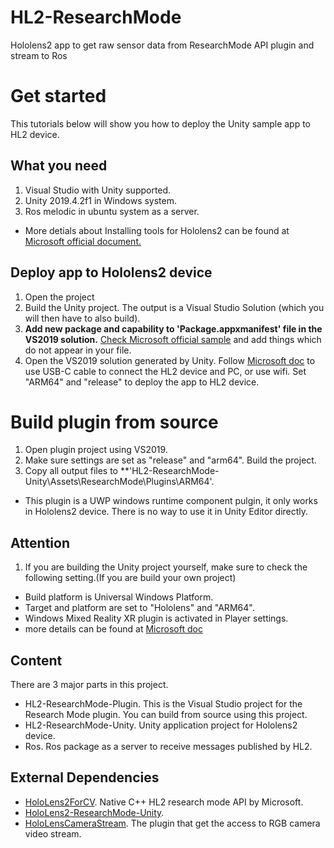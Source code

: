 # HL2-ResearchMode
Hololens2 app to get raw sensor data from ResearchMode API plugin and stream to Ros

# Get started
This tutorials below will show you how to deploy the Unity sample app to HL2 device.

## What you need
1. Visual Studio with Unity supported.
2. Unity 2019.4.2f1 in Windows system.
3. Ros melodic in ubuntu system as a server.
* More detials about Installing tools for Hololens2 can be found at [Microsoft official document.](https://docs.microsoft.com/en-us/windows/mixed-reality/develop/install-the-tools?tabs=unity)

## Deploy app to Hololens2 device
1. Open the project 
2. Build the Unity project. The output is a Visual Studio Solution (which you will then have to also build).
3. **Add new package and capability to 'Package.appxmanifest' file in the VS2019 solution.** [Check Microsoft official sample](https://github.com/microsoft/HoloLens2ForCV/blob/main/Samples/SensorVisualization/SensorVisualization/Package.appxmanifest) and add things which do not appear in your file.  
4. Open the VS2019 solution generated by Unity. Follow [Microsoft doc](https://docs.microsoft.com/en-us/windows/mixed-reality/develop/platform-capabilities-and-apis/using-visual-studio) to use USB-C cable to connect the HL2 device and PC, or use wifi. Set "ARM64" and "release" to deploy the app to HL2 device. 

# Build plugin from source
1. Open plugin project using VS2019.
2. Make sure settings are set as "release" and "arm64". Build the project.
3. Copy all output files to **'HL2-ResearchMode-Unity\Assets\ResearchMode\Plugins\ARM64'.
* This plugin is a UWP windows runtime component pulgin, it only works in Hololens2 device. There is no way to use it in Unity Editor directly.

## Attention
1. If you are building the Unity project yourself, make sure to check the following setting.(If you are build your own project)
- Build platform is Universal Windows Platform.
- Target and platform are set to "Hololens" and "ARM64".
- Windows Mixed Reality XR plugin is activated in Player settings.
- more details can be found at [Microsoft doc](https://docs.microsoft.com/en-us/windows/mixed-reality/develop/unity/configure-unity-project)


## Content
There are 3 major parts in this project.
* HL2-ResearchMode-Plugin. This is the Visual Studio project for the Research Mode plugin. You can build from source using this project.
* HL2-ResearchMode-Unity. Unity application project for Hololens2 device.
* Ros. Ros package as a server to receive messages published by HL2.

## External Dependencies
* [HoloLens2ForCV](https://github.com/microsoft/HoloLens2ForCV). Native C++ HL2 research mode API by Microsoft.
* [HoloLens2-ResearchMode-Unity](https://github.com/petergu684/HoloLens2-ResearchMode-Unity). 
* [HoloLensCameraStream](https://github.com/VulcanTechnologies/HoloLensCameraStream). The plugin that get the access to RGB camera video stream.


